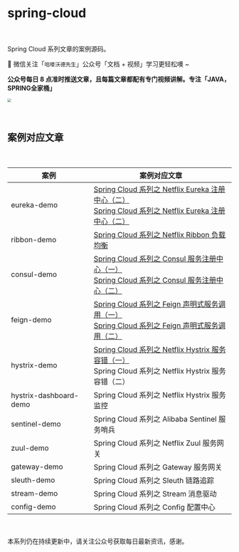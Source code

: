 # spring-cloud

　　

Spring Cloud 系列文章的案例源码。

📢 微信关注「`哈喽沃德先生`」公众号「文档 + 视频」学习更轻松噢 ~

**公众号每日 8 点准时推送文章，且每篇文章都配有专门视频讲解。专注「JAVA，SPRING全家桶」**

<img src="https://mrhelloworld.com/resources/mrhelloworld/qrcode/OfficialAccounts.gif" style="zoom:50%;" />

　　

## 案例对应文章

　　

| 案例                   | 案例对应文章                                                 |
| ---------------------- | ------------------------------------------------------------ |
| eureka-demo            | [Spring Cloud 系列之 Netflix Eureka 注册中心（二）](https://mp.weixin.qq.com/s?__biz=MzA4MDEwNTI1NA==&mid=2459057320&idx=1&sn=ed387ec510aa03c0026d2a2f73655f50&scene=19#wechat_redirect)<br/>[Spring Cloud 系列之 Netflix Eureka 注册中心（二）](https://mp.weixin.qq.com/s?__biz=MzA4MDEwNTI1NA==&mid=2459057341&idx=1&sn=f36e1cfe8d91961613714a2355e10cde&scene=19#wechat_redirect) |
| ribbon-demo            | [Spring Cloud 系列之 Netflix Ribbon 负载均衡](https://mp.weixin.qq.com/s?__biz=MzA4MDEwNTI1NA==&mid=2459057373&idx=1&sn=abe835a20fae538db332643c82712496&scene=19#wechat_redirect) |
| consul-demo            | [Spring Cloud 系列之 Consul 服务注册中心（一）](https://mp.weixin.qq.com/s?__biz=MzA4MDEwNTI1NA==&mid=2459057450&idx=1&sn=1ebc732dfa2cfcaf5649075c8254b240&scene=19#wechat_redirect)<br/>[Spring Cloud 系列之 Consul 服务注册中心（二）](https://mp.weixin.qq.com/s?__biz=MzA4MDEwNTI1NA==&mid=2459057510&idx=1&sn=bbbbb5637af8b12a2cb0fe255a68dd25&scene=19#wechat_redirect) |
| feign-demo             | [Spring Cloud 系列之 Feign 声明式服务调用（一）](https://mp.weixin.qq.com/s?__biz=MzA4MDEwNTI1NA==&mid=2459057512&idx=1&sn=43e1d64f74ced1982c155853c9dacf82&scene=19#wechat_redirect)<br/>[Spring Cloud 系列之 Feign 声明式服务调用（二）](https://mp.weixin.qq.com/s?__biz=MzA4MDEwNTI1NA==&mid=2459057514&idx=1&sn=ebd8a6b737b39a568b7110f7dedc5fec&scene=19#wechat_redirect) |
| hystrix-demo           | [Spring Cloud 系列之 Netflix Hystrix 服务容错（一）](https://mp.weixin.qq.com/s?__biz=MzA4MDEwNTI1NA==&mid=2459057555&idx=1&sn=6a1a9d1c1e7072151b75f23638561fa6&scene=19#wechat_redirect)<br/>Spring Cloud 系列之 Netflix Hystrix 服务容错（二） |
| hystrix-dashboard-demo | Spring Cloud 系列之 Netflix Hystrix 服务监控                 |
| sentinel-demo          | Spring Cloud 系列之 Alibaba Sentinel 服务哨兵                |
| zuul-demo              | Spring Cloud 系列之 Netflix Zuul 服务网关                    |
| gateway-demo           | Spring Cloud 系列之 Gateway 服务网关                         |
| sleuth-demo            | Spring Cloud 系列之 Sleuth 链路追踪                          |
| stream-demo            | Spring Cloud 系列之 Stream 消息驱动                          |
| config-demo            | Spring Cloud 系列之 Config 配置中心                          |

　　

本系列仍在持续更新中，请关注公众号获取每日最新资讯，感谢。

　　

